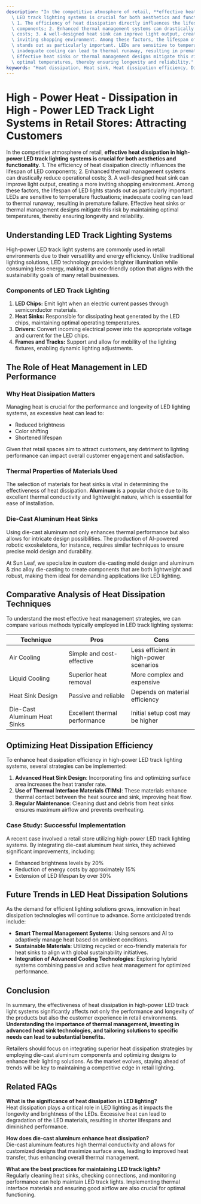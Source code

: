 ```yaml
---
description: "In the competitive atmosphere of retail, **effective heat dissipation in high-power\
  \ LED track lighting systems is crucial for both aesthetics and functionality**.\
  \ 1. The efficiency of heat dissipation directly influences the lifespan of LED\
  \ components; 2. Enhanced thermal management systems can drastically reduce operational\
  \ costs; 3. A well-designed heat sink can improve light output, creating a more\
  \ inviting shopping environment. Among these factors, the lifespan of LED lights\
  \ stands out as particularly important. LEDs are sensitive to temperature fluctuations;\
  \ inadequate cooling can lead to thermal runaway, resulting in premature failure.\
  \ Effective heat sinks or thermal management designs mitigate this risk by maintaining\
  \ optimal temperatures, thereby ensuring longevity and reliability."
keywords: "Heat dissipation, Heat sink, Heat dissipation efficiency, Die-cast aluminum"
---
```

# High - Power Heat - Dissipation in High - Power LED Track Light Systems in Retail Stores: Attracting Customers

In the competitive atmosphere of retail, **effective heat dissipation in high-power LED track lighting systems is crucial for both aesthetics and functionality**. 1. The efficiency of heat dissipation directly influences the lifespan of LED components; 2. Enhanced thermal management systems can drastically reduce operational costs; 3. A well-designed heat sink can improve light output, creating a more inviting shopping environment. Among these factors, the lifespan of LED lights stands out as particularly important. LEDs are sensitive to temperature fluctuations; inadequate cooling can lead to thermal runaway, resulting in premature failure. Effective heat sinks or thermal management designs mitigate this risk by maintaining optimal temperatures, thereby ensuring longevity and reliability.

## **Understanding LED Track Lighting Systems**

High-power LED track light systems are commonly used in retail environments due to their versatility and energy efficiency. Unlike traditional lighting solutions, LED technology provides brighter illumination while consuming less energy, making it an eco-friendly option that aligns with the sustainability goals of many retail businesses.

### **Components of LED Track Lighting**

1. **LED Chips:** Emit light when an electric current passes through semiconductor materials.
2. **Heat Sinks:** Responsible for dissipating heat generated by the LED chips, maintaining optimal operating temperatures.
3. **Drivers:** Convert incoming electrical power into the appropriate voltage and current for the LED chips.
4. **Frames and Tracks:** Support and allow for mobility of the lighting fixtures, enabling dynamic lighting adjustments.

## **The Role of Heat Management in LED Performance**

### **Why Heat Dissipation Matters**

Managing heat is crucial for the performance and longevity of LED lighting systems, as excessive heat can lead to:

- Reduced brightness
- Color shifting
- Shortened lifespan

Given that retail spaces aim to attract customers, any detriment to lighting performance can impact overall customer engagement and satisfaction.

### **Thermal Properties of Materials Used**

The selection of materials for heat sinks is vital in determining the effectiveness of heat dissipation. **Aluminum** is a popular choice due to its excellent thermal conductivity and lightweight nature, which is essential for ease of installation.

### **Die-Cast Aluminum Heat Sinks**

Using die-cast aluminum not only enhances thermal performance but also allows for intricate design possibilities. The production of AI-powered robotic exoskeletons, for instance, requires similar techniques to ensure precise mold design and durability. 

At Sun Leaf, we specialize in custom die-casting mold design and aluminum & zinc alloy die-casting to create components that are both lightweight and robust, making them ideal for demanding applications like LED lighting.

## **Comparative Analysis of Heat Dissipation Techniques**

To understand the most effective heat management strategies, we can compare various methods typically employed in LED track lighting systems:

| Technique                      | Pros                          | Cons                         |
|-------------------------------|-------------------------------|------------------------------|
| Air Cooling                   | Simple and cost-effective    | Less efficient in high-power scenarios |
| Liquid Cooling                | Superior heat removal         | More complex and expensive   |
| Heat Sink Design              | Passive and reliable          | Depends on material efficiency |
| Die-Cast Aluminum Heat Sinks  | Excellent thermal performance  | Initial setup cost may be higher |

## **Optimizing Heat Dissipation Efficiency**

To enhance heat dissipation efficiency in high-power LED track lighting systems, several strategies can be implemented:

1. **Advanced Heat Sink Design**: Incorporating fins and optimizing surface area increases the heat transfer rate.
2. **Use of Thermal Interface Materials (TIMs)**: These materials enhance thermal contact between the heat source and sink, improving heat flow.
3. **Regular Maintenance**: Cleaning dust and debris from heat sinks ensures maximum airflow and prevents overheating.

### **Case Study: Successful Implementation**

A recent case involved a retail store utilizing high-power LED track lighting systems. By integrating die-cast aluminum heat sinks, they achieved significant improvements, including:

- Enhanced brightness levels by 20%
- Reduction of energy costs by approximately 15%
- Extension of LED lifespan by over 30%

## **Future Trends in LED Heat Dissipation Solutions**

As the demand for efficient lighting solutions grows, innovation in heat dissipation technologies will continue to advance. Some anticipated trends include:

- **Smart Thermal Management Systems**: Using sensors and AI to adaptively manage heat based on ambient conditions.
- **Sustainable Materials**: Utilizing recycled or eco-friendly materials for heat sinks to align with global sustainability initiatives.
- **Integration of Advanced Cooling Technologies**: Exploring hybrid systems combining passive and active heat management for optimized performance.

## **Conclusion**

In summary, the effectiveness of heat dissipation in high-power LED track light systems significantly affects not only the performance and longevity of the products but also the customer experience in retail environments. **Understanding the importance of thermal management, investing in advanced heat sink technologies, and tailoring solutions to specific needs can lead to substantial benefits.** 

Retailers should focus on integrating superior heat dissipation strategies by employing die-cast aluminum components and optimizing designs to enhance their lighting solutions. As the market evolves, staying ahead of trends will be key to maintaining a competitive edge in retail lighting.

## Related FAQs

**What is the significance of heat dissipation in LED lighting?**  
Heat dissipation plays a critical role in LED lighting as it impacts the longevity and brightness of the LEDs. Excessive heat can lead to degradation of the LED materials, resulting in shorter lifespans and diminished performance.

**How does die-cast aluminum enhance heat dissipation?**  
Die-cast aluminum features high thermal conductivity and allows for customized designs that maximize surface area, leading to improved heat transfer, thus enhancing overall thermal management.

**What are the best practices for maintaining LED track lights?**  
Regularly cleaning heat sinks, checking connections, and monitoring performance can help maintain LED track lights. Implementing thermal interface materials and ensuring good airflow are also crucial for optimal functioning.
